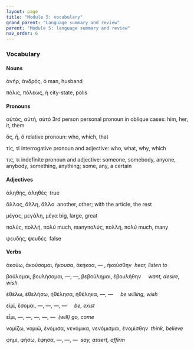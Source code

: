 ```yaml
---
layout: page
title: "Module 5: vocabulary"
grand_parent: "Language summary and review"
parent: "Module 5: language summary and review"
nav_order: 6
---
```


### Vocabulary

#### Nouns

ἀνήρ, ἀνδρός, ὁ man, husband

πόλις, πόλεως, ἡ city-state, polis

#### Pronouns

αὐτός, αὐτή, αὐτό 3rd person personal pronoun in oblique cases: him, her, it, them

ὅς, ἥ, ὅ relative pronoun: who, which, that

τίς, τί interrogative pronoun and adjective: who, what, why, which

τις, τι indefinite pronoun and adjective: someone, somebody, anyone, anybody, something, anything; some, any, a certain

#### Adjectives

ἀληθής, ἀληθές  true 

ἄλλος, ἄλλη, ἄλλο  another, other; with the article, the rest

μέγας, μεγάλη, μέγα big, large, great

πολύς, πολλή, πολύ much, manyπολύς, πολλή, πολύ much, many

ψευδής, ψευδές  false


#### Verbs

ἀκούω, ἀκούσομαι, ἤκουσα, ἀκήκοα, — , ἠκούσθην  _hear, listen to_

βούλομαι, βουλήσομαι, —, —, βεβούλημαι, ἐβουλήθην     _want, desire, wish_

ἐθέλω, ἐθελήσω, ἠθέλησα, ἠθέληκα, —, —     _be willing, wish_

εἰμί, ἔσομαι, —, —, —, —     _be, exist_

εἶμι, —, —, —, —, —  _(will) go, come_        

νομίζω, νομιῶ, ἐνόμισα, νενόμικα, νενόμισμαι, ἐνομίσθην  _think, believe_

φημί, φήσω, ἔφησα, —, —, —  _say, assert, affirm_
